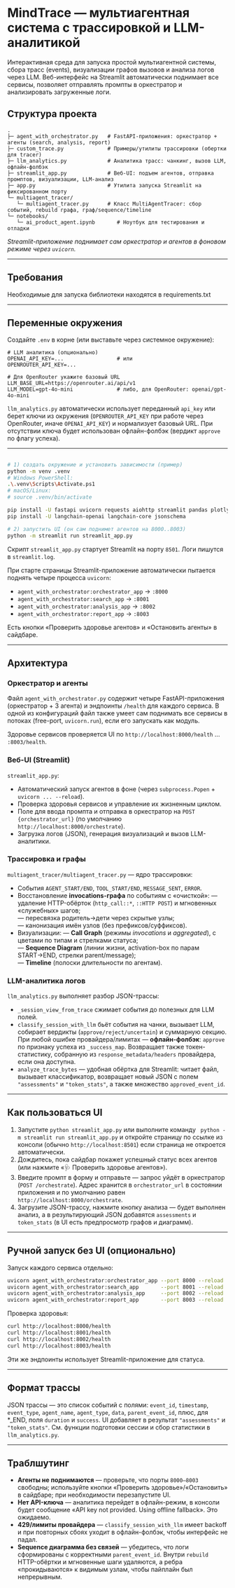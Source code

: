 # MindTrace — мультиагентная система с трассировкой и LLM-аналитикой

Интерактивная среда для запуска простой мультиагентной системы, сбора трасс (events), визуализации графов вызовов и анализа логов через LLM. Веб-интерфейс на Streamlit автоматически поднимает все сервисы, позволяет отправлять промпты в оркестратор и анализировать загруженные логи.

##  Структура проекта

```
.
├─ agent_with_orchestrator.py   # FastAPI-приложения: оркестратор + агенты (search, analysis, report)
├─ custom_trace.py              # Примеры/утилиты трассировки (обертки для tracer)
├─ llm_analytics.py             # Аналитика трасс: чанкинг, вызов LLM, офлайн-фолбэк
├─ streamlit_app.py             # Веб-UI: подъем агентов, отправка промптов, визуализации, LLM-анализ
├─ app.py                       # Утилита запуска Streamlit на фиксированном порту
└─ multiagent_tracer/
   └─ multiagent_tracer.py      # Класс MultiAgentTracer: сбор событий, rebuild графа, граф/sequence/timeline
└─ notebooks/
   └─ ai_product_agent.ipynb       # Ноутбук для тестирования и отладки
```

*Streamlit-приложение поднимает сам оркестратор и агентов в фоновом режиме через `uvicorn`.*

---

## Требования

Необходимые для запуска библиотеки находятся в requirements.txt

---

## Переменные окружения

Создайте `.env` в корне (или выставьте через системное окружение):

```env
# LLM аналитика (опционально)
OPENAI_API_KEY=...                 # или
OPENROUTER_API_KEY=...

# Для OpenRouter укажите базовый URL
LLM_BASE_URL=https://openrouter.ai/api/v1
LLM_MODEL=gpt-4o-mini              # либо, для OpenRouter: openai/gpt-4o-mini
```

`llm_analytics.py` автоматически использует переданный `api_key` или берет ключи из окружения (`OPENROUTER_API_KEY` при работе через OpenRouter, иначе `OPENAI_API_KEY`) и нормализует базовый URL. При отсутствии ключа будет использован офлайн-фолбэк (вердикт `approve` по флагу успеха).

---

## 

```bash
# 1) создать окружение и установить зависимости (пример)
python -m venv .venv
# Windows PowerShell:
.\.venv\Scripts\Activate.ps1
# macOS/Linux:
# source .venv/bin/activate

pip install -U fastapi uvicorn requests aiohttp streamlit pandas plotly networkx matplotlib python-dotenv
pip install -U langchain-openai langchain-core jsonschema

# 2) запустить UI (он сам поднимет агентов на 8000..8003)
python -m streamlit run streamlit_app.py

```

Скрипт `streamlit_app.py` стартует Streamlit на порту `8501`. Логи пишутся в `streamlit.log`.

При старте страницы Streamlit-приложение автоматически пытается поднять четыре процесса `uvicorn`:
- `agent_with_orchestrator:orchestrator_app` → `:8000`
- `agent_with_orchestrator:search_app`       → `:8001`
- `agent_with_orchestrator:analysis_app`     → `:8002`
- `agent_with_orchestrator:report_app`       → `:8003`

Есть кнопки «Проверить здоровье агентов» и «Остановить агенты» в сайдбаре.

---

## Архитектура

### Оркестратор и агенты

Файл `agent_with_orchestrator.py` содержит четыре FastAPI-приложения (оркестратор + 3 агента) и эндпоинты `/health` для каждого сервиса. В одной из конфигураций файл также умеет сам поднимать все сервисы в потоках (free-port, `uvicorn.run`), если его запускать как модуль.

Здоровье сервисов проверяется UI по `http://localhost:8000/health` … `:8003/health`.

### Веб-UI (Streamlit)

`streamlit_app.py`:
- Автоматический запуск агентов в фоне (через `subprocess.Popen` + `uvicorn ... --reload`).
- Проверка здоровья сервисов и управление их жизненным циклом.
- Поле для ввода промпта и отправка в оркестратор на `POST {orchestrator_url}` (по умолчанию `http://localhost:8000/orchestrate`).
- Загрузка логов (JSON), генерация визуализаций и вызов LLM-аналитики.

### Трассировка и графы

`multiagent_tracer/multiagent_tracer.py` — ядро трассировки:
- События `AGENT_START/END`, `TOOL_START/END`, `MESSAGE_SENT`, `ERROR`.
- Восстановление **invocations-графа** по событиям с «очисткой»:
  — удаление HTTP-обёрток (`http_call::*`, `::HTTP POST`) и мгновенных «служебных» шагов;  
  — пересвязка родитель→дети через скрытые узлы;  
  — канонизация имён узлов (без префиксов/суффиксов).
- Визуализации:
  — **Call Graph** (режимы *invocations* и *aggregated*), с цветами по типам и стрелками статуса;  
  — **Sequence Diagram** (линии жизни, activation-box по парам START→END, стрелки parent/message);  
  — **Timeline** (полоски длительности по агентам).

### LLM-аналитика логов

`llm_analytics.py` выполняет разбор JSON-трассы:
- `_session_view_from_trace` сжимает события до полезных для LLM полей.
- `classify_session_with_llm` бьёт события на чанки, вызывает LLM, собирает вердикты (`approve/reject/uncertain`) и суммарную секцию. При любой ошибке провайдера/лимитах — **офлайн-фолбэк**: `approve` по признаку успеха из `_success_map`. Возвращает также токен-статистику, собранную из `response_metadata/headers` провайдера, если она доступна.
- `analyze_trace_bytes` — удобная обёртка для Streamlit: читает файл, вызывает классификатор, возвращает новый JSON с полем `"assessments"` и `"token_stats"`, а также множество `approved_event_id`.

---

## Как пользоваться UI

1. Запустите `python streamlit_app.py` или выполните команду ` python -m streamlit run streamlit_app.py` и откройте страницу по ссылке из консоли (обычно `http://localhost:8501`) если страница не откроется автоматически.  
2. Дождитесь, пока сайдбар покажет успешный статус всех агентов (или нажмите «🩺 Проверить здоровье агентов»).  
3. Введите промпт в форму и отправьте — запрос уйдёт в оркестратор (`POST /orchestrate`). Адрес хранится в `orchestrator_url` в состоянии приложения и по умолчанию равен `http://localhost:8000/orchestrate`.
4. Загрузите JSON-трассу, нажмите кнопку анализа — будет выполнен анализ, а в результирующий JSON добавятся `assessments` и `token_stats` (в UI есть предпросмотр графов и диаграмм).

---

## Ручной запуск без UI (опционально)

Запуск каждого сервиса отдельно:

```bash
uvicorn agent_with_orchestrator:orchestrator_app --port 8000 --reload
uvicorn agent_with_orchestrator:search_app       --port 8001 --reload
uvicorn agent_with_orchestrator:analysis_app     --port 8002 --reload
uvicorn agent_with_orchestrator:report_app       --port 8003 --reload
```

Проверка здоровья:

```bash
curl http://localhost:8000/health
curl http://localhost:8001/health
curl http://localhost:8002/health
curl http://localhost:8003/health
```

Эти же эндпоинты использует Streamlit-приложение для статуса.

---

## Формат трассы

JSON трассы — это список событий с полями: `event_id`, `timestamp`, `event_type`, `agent_name`, `agent_type`, `data`, `parent_event_id`, плюс, для *_END, поля `duration` и `success`. UI добавляет в результат `"assessments"` и `"token_stats"`. См. функции подготовки сессии и сбор статистики в `llm_analytics.py`.

---

## Траблшутинг

- **Агенты не поднимаются** — проверьте, что порты `8000–8003` свободны; используйте кнопки «Проверить здоровье»/«Остановить» в сайдбаре; при необходимости перезапустите UI.
- **Нет API-ключа** — аналитика перейдет в офлайн-режим, в консоли будет сообщение «API key not provided. Using offline fallback». Это ожидаемо.
- **429/лимиты провайдера** — `classify_session_with_llm` имеет backoff и при повторных сбоях уходит в офлайн-фолбэк, чтобы интерфейс не падал.
- **Sequence диаграмма без связей** — убедитесь, что логи сформированы с корректными `parent_event_id`. Внутри `rebuild` HTTP-обёртки и мгновенные шаги удаляются, а ребра «прокидываются» к видимым узлам, чтобы пайплайн был непрерывным.

